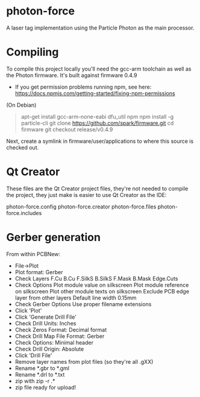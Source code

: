# photon-force

A laser tag implementation using the Particle Photon as the main processor.

# Compiling

To compile this project locally you'll need the gcc-arm toolchain as well as the
Photon firmware. It's built against firmware 0.4.9

* If you get permission problems running npm, see here:
https://docs.npmjs.com/getting-started/fixing-npm-permissions

(On Debian)
> apt-get install gcc-arm-none-eabi dfu_util npm
> npm install -g particle-cli
> git clone https://github.com/spark/firmware.git
> cd firmware
> git checkout release/v0.4.9

Next, create a symlink in firmware/user/applications to where this source is
checked out.

# Qt Creator

These files are the Qt Creator project files, they're not needed to compile
the project, they just make is easier to use Qt Creator as the IDE:

  photon-force.config
  photon-force.creator
  photon-force.files
  photon-force.includes

# Gerber generation

From within PCBNew:
- File->Plot
- Plot format: Gerber
- Check Layers
    F.Cu
    B.Cu
    F.SilkS
    B.SilkS
    F.Mask
    B.Mask
    Edge.Cuts
- Check Options
    Plot module value on silkscreen
    Plot module reference on silkscreen
    Plot other module texts on silkscreen
    Exclude PCB edge layer from other layers
    Default line width 0.15mm
- Check Gerber Options
    Use proper filename extensions
- Click 'Plot'
- Click 'Generate Drill File'
- Check Drill Units: Inches
- Check Zeros Format: Decimal format
- Check Drill Map File Format: Gerber
- Check Options: Minimal header
- Check Drill Origin: Absolute
- Click 'Drill File'
- Remove layer names from plot files (so they're all <name>.gXX)
- Rename *.gbr to *.gml
- Rename *.drl to *.txt
- zip with zip -r <zip file> <name>.*
- zip file ready for upload!
